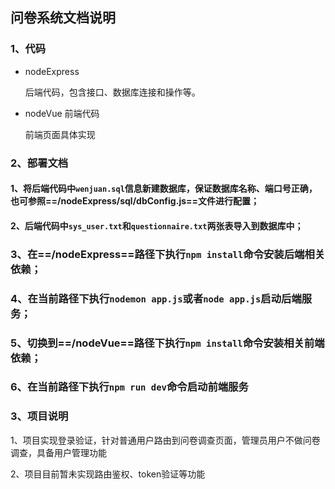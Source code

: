 <!--
 * @Description: 
 * @version: 
 * @Author: tjwang
 * @Date: 2022-03-24 14:56:22
 * @LastEditors: tjwang
 * @LastEditTime: 2022-03-25 07:35:31
-->

## 问卷系统文档说明

### 1、代码

- nodeExpress   

  后端代码，包含接口、数据库连接和操作等。

- nodeVue   前端代码

  前端页面具体实现

### 2、部署文档

 #### 1、将后端代码中`wenjuan.sql`信息新建数据库，保证数据库名称、端口号正确，也可参照==/nodeExpress/sql/dbConfig.js==文件进行配置；

#### 2、后端代码中`sys_user.txt`和`questionnaire.txt`两张表导入到数据库中；

### 3、在==/nodeExpress==路径下执行`npm install`命令安装后端相关依赖；

### 4、在当前路径下执行`nodemon app.js`或者`node app.js`启动后端服务；

### 5、切换到==/nodeVue==路径下执行`npm install`命令安装相关前端依赖；

### 6、在当前路径下执行`npm run dev`命令启动前端服务

### 3、项目说明

1、项目实现登录验证，针对普通用户路由到问卷调查页面，管理员用户不做问卷调查，具备用户管理功能

2、项目目前暂未实现路由鉴权、token验证等功能





